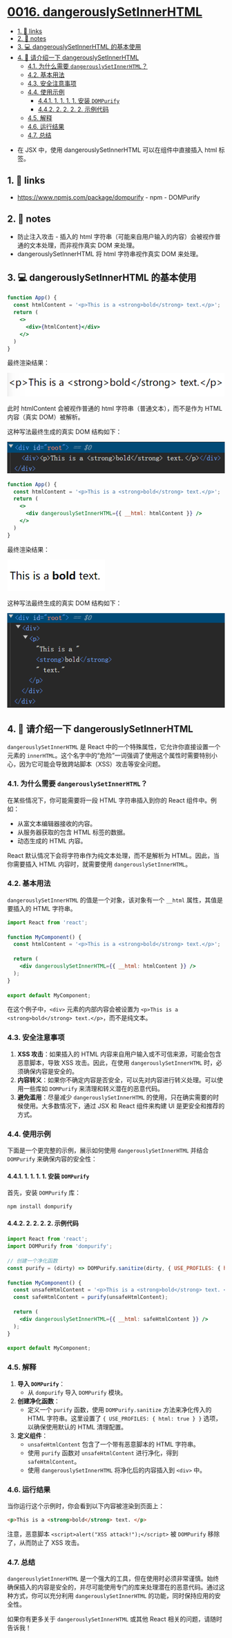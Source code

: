 # [0016. dangerouslySetInnerHTML](https://github.com/Tdahuyou/react/tree/main/0016.%20dangerouslySetInnerHTML)

<!-- region:toc -->
- [1. 🔗 links](#1--links)
- [2. 📒 notes](#2--notes)
- [3. 💻 dangerouslySetInnerHTML 的基本使用](#3--dangerouslysetinnerhtml-的基本使用)
- [4. 🤖 请介绍一下 dangerouslySetInnerHTML](#4--请介绍一下-dangerouslysetinnerhtml)
  - [4.1. 为什么需要 `dangerouslySetInnerHTML`？](#41-为什么需要-dangerouslysetinnerhtml)
  - [4.2. 基本用法](#42-基本用法)
  - [4.3. 安全注意事项](#43-安全注意事项)
  - [4.4. 使用示例](#44-使用示例)
    - [4.4.1. 1. 1. 1. 1. 安装 `DOMPurify`](#441-1-1-1-1-安装-dompurify)
    - [4.4.2. 2. 2. 2. 2. 示例代码](#442-2-2-2-2-示例代码)
  - [4.5. 解释](#45-解释)
  - [4.6. 运行结果](#46-运行结果)
  - [4.7. 总结](#47-总结)
<!-- endregion:toc -->
- 在 JSX 中，使用 dangerouslySetInnerHTML 可以在组件中直接插入 html 标签。

## 1. 🔗 links

- https://www.npmjs.com/package/dompurify - npm - DOMPurify

## 2. 📒 notes

- 防止注入攻击 - 插入的 html 字符串（可能来自用户输入的内容）会被视作普通的文本处理，而非视作真实 DOM 来处理。
- dangerouslySetInnerHTML 将 html 字符串视作真实 DOM 来处理。

## 3. 💻 dangerouslySetInnerHTML 的基本使用

```jsx
function App() {
  const htmlContent = '<p>This is a <strong>bold</strong> text.</p>';
  return (
    <>
      <div>{htmlContent}</div>
    </>
  )
}
```

最终渲染结果：

![](md-imgs/2024-09-27-17-59-16.png)

此时 htmlContent 会被视作普通的 html 字符串（普通文本），而不是作为 HTML 内容（真实 DOM）被解析。

这种写法最终生成的真实 DOM 结构如下：

![](md-imgs/2024-09-29-08-55-18.png)

```jsx
function App() {
  const htmlContent = '<p>This is a <strong>bold</strong> text.</p>';
  return (
    <>
      <div dangerouslySetInnerHTML={{ __html: htmlContent }} />
    </>
  )
}
```

最终渲染结果：

![](md-imgs/2024-09-27-17-59-47.png)

这种写法最终生成的真实 DOM 结构如下：

![](md-imgs/2024-09-29-08-55-57.png)

## 4. 🤖 请介绍一下 dangerouslySetInnerHTML

`dangerouslySetInnerHTML` 是 React 中的一个特殊属性，它允许你直接设置一个元素的 `innerHTML`。这个名字中的“危险”一词强调了使用这个属性时需要特别小心，因为它可能会导致跨站脚本（XSS）攻击等安全问题。

### 4.1. 为什么需要 `dangerouslySetInnerHTML`？

在某些情况下，你可能需要将一段 HTML 字符串插入到你的 React 组件中。例如：

- 从富文本编辑器接收的内容。
- 从服务器获取的包含 HTML 标签的数据。
- 动态生成的 HTML 内容。

React 默认情况下会将字符串作为纯文本处理，而不是解析为 HTML。因此，当你需要插入 HTML 内容时，就需要使用 `dangerouslySetInnerHTML`。

### 4.2. 基本用法

`dangerouslySetInnerHTML` 的值是一个对象，该对象有一个 `__html` 属性，其值是要插入的 HTML 字符串。

```jsx
import React from 'react';

function MyComponent() {
  const htmlContent = '<p>This is a <strong>bold</strong> text.</p>';

  return (
    <div dangerouslySetInnerHTML={{ __html: htmlContent }} />
  );
}

export default MyComponent;
```

在这个例子中，`<div>` 元素的内部内容会被设置为 `<p>This is a <strong>bold</strong> text.</p>`，而不是纯文本。

### 4.3. 安全注意事项

1. **XSS 攻击**：如果插入的 HTML 内容来自用户输入或不可信来源，可能会包含恶意脚本，导致 XSS 攻击。因此，在使用 `dangerouslySetInnerHTML` 时，必须确保内容是安全的。
2. **内容转义**：如果你不确定内容是否安全，可以先对内容进行转义处理。可以使用一些库如 `DOMPurify` 来清理和转义潜在的恶意代码。
3. **避免滥用**：尽量减少 `dangerouslySetInnerHTML` 的使用，只在确实需要的时候使用。大多数情况下，通过 JSX 和 React 组件来构建 UI 是更安全和推荐的方式。

### 4.4. 使用示例

下面是一个更完整的示例，展示如何使用 `dangerouslySetInnerHTML` 并结合 `DOMPurify` 来确保内容的安全性：

#### 4.4.1. 1. 1. 1. 1. 安装 `DOMPurify`

首先，安装 `DOMPurify` 库：

```sh
npm install dompurify
```

#### 4.4.2. 2. 2. 2. 2. 示例代码

```jsx
import React from 'react';
import DOMPurify from 'dompurify';

// 创建一个净化函数
const purify = (dirty) => DOMPurify.sanitize(dirty, { USE_PROFILES: { html: true } });

function MyComponent() {
  const unsafeHtmlContent = '<p>This is a <strong>bold</strong> text. <script>alert("XSS attack!");</script></p>';
  const safeHtmlContent = purify(unsafeHtmlContent);

  return (
    <div dangerouslySetInnerHTML={{ __html: safeHtmlContent }} />
  );
}

export default MyComponent;
```

### 4.5. 解释

1. **导入 `DOMPurify`**：
   - 从 `dompurify` 导入 `DOMPurify` 模块。
2. **创建净化函数**：
   - 定义一个 `purify` 函数，使用 `DOMPurify.sanitize` 方法来净化传入的 HTML 字符串。这里设置了 `{ USE_PROFILES: { html: true } }` 选项，以确保使用默认的 HTML 清理配置。
3. **定义组件**：
   - `unsafeHtmlContent` 包含了一个带有恶意脚本的 HTML 字符串。
   - 使用 `purify` 函数对 `unsafeHtmlContent` 进行净化，得到 `safeHtmlContent`。
   - 使用 `dangerouslySetInnerHTML` 将净化后的内容插入到 `<div>` 中。

### 4.6. 运行结果

当你运行这个示例时，你会看到以下内容被渲染到页面上：

```html
<p>This is a <strong>bold</strong> text. </p>
```

注意，恶意脚本 `<script>alert("XSS attack!");</script>` 被 `DOMPurify` 移除了，从而防止了 XSS 攻击。

### 4.7. 总结

`dangerouslySetInnerHTML` 是一个强大的工具，但在使用时必须非常谨慎。始终确保插入的内容是安全的，并尽可能使用专门的库来处理潜在的恶意代码。通过这种方式，你可以充分利用 `dangerouslySetInnerHTML` 的功能，同时保持应用的安全性。

如果你有更多关于 `dangerouslySetInnerHTML` 或其他 React 相关的问题，请随时告诉我！

